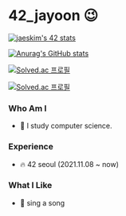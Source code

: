 # 42_jayoon 😉

[![jaeskim's 42 stats](https://badge42.herokuapp.com/api/stats/jayoon?privacyName=true)](https://github.com/JaeSeoKim/badge42)
            
[![Anurag's GitHub stats](https://github-readme-stats.vercel.app/api?username=brixxt27)](https://github.com/anuraghazra/github-readme-stats)

[![Solved.ac
프로필](http://mazassumnida.wtf/api/v2/generate_badge?boj=brixxt27)](https://solved.ac/brixxt27)

[![Solved.ac
프로필](https://mazandi.herokuapp.com/api?handle=brixxt27&theme=warm)](https://solved.ac/brixxt27)


### Who Am I
- 📕 I study computer science.

### Experience
- 🔥 42 seoul (2021.11.08 ~ now)

### What I Like
- 🎤 sing a song
